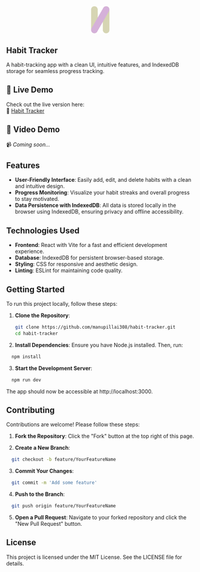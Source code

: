 <p align="center">
  <img src="habit.svg" alt="Habit Tracker Logo" width="50">
</p>

## Habit Tracker
A habit-tracking app with a clean UI, intuitive features, and IndexedDB storage for seamless progress tracking.

## 🚀 Live Demo

Check out the live version here:  
🔗 [Habit Tracker](https://projects.manuspillai.in/habit-tracker/)

## 🎥 Video Demo

📹 *Coming soon...*

## Features

- **User-Friendly Interface**: Easily add, edit, and delete habits with a clean and intuitive design.
- **Progress Monitoring**: Visualize your habit streaks and overall progress to stay motivated.
- **Data Persistence with IndexedDB**: All data is stored locally in the browser using IndexedDB, ensuring privacy and offline accessibility.

## Technologies Used

- **Frontend**: React with Vite for a fast and efficient development experience.
- **Database**: IndexedDB for persistent browser-based storage.
- **Styling**: CSS for responsive and aesthetic design.
- **Linting**: ESLint for maintaining code quality.

## Getting Started

To run this project locally, follow these steps:

1. **Clone the Repository**:

   ```bash
   git clone https://github.com/manupillai308/habit-tracker.git
   cd habit-tracker
2. **Install Dependencies**:
  Ensure you have Node.js installed. Then, run:

```bash
  npm install
```
3. **Start the Development Server**:

```bash
  npm run dev
```

The app should now be accessible at http://localhost:3000.

## Contributing

Contributions are welcome! Please follow these steps:

1. **Fork the Repository**: Click the "Fork" button at the top right of this page.

2. **Create a New Branch**:

```bash
  git checkout -b feature/YourFeatureName
```
3. **Commit Your Changes**:

```bash
  git commit -m 'Add some feature'
```

4. **Push to the Branch**:

```bash
  git push origin feature/YourFeatureName
```

5. **Open a Pull Request**: Navigate to your forked repository and click the "New Pull Request" button.


## License
This project is licensed under the MIT License. See the LICENSE file for details.
